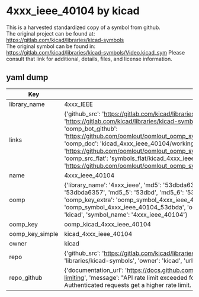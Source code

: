 # 4xxx_ieee_40104 by kicad  
This is a harvested standardized copy of a symbol from github.  
The original project can be found at:  
https://gitlab.com/kicad/libraries/kicad-symbols  
The original symbol can be found in:
https://gitlab.com/kicad/libraries/kicad-symbols/Video.kicad_sym
Please consult that link for additional, details, files, and license information.  
## yaml dump  
| Key | Value |  
| --- | --- |  
| library_name | 4xxx_IEEE |  
| links | {'github_src': 'https://gitlab.com/kicad/libraries/kicad-symbols/Video.kicad_sym', 'github_src_repo': 'https://gitlab.com/kicad/libraries/kicad-symbols', 'oomp_bot': 'kicad_4xxx_ieee_40104/working', 'oomp_bot_github': 'https://github.com/oomlout/oomlout_oomp_symbol_bot/tree/main/kicad_4xxx_ieee_40104/working', 'oomp_doc': 'kicad_4xxx_ieee_40104/working', 'oomp_doc_github': 'https://github.com/oomlout/oomlout_oomp_symbol_doc/tree/main/kicad_4xxx_ieee_40104/working', 'oomp_src_flat': 'symbols_flat/kicad_4xxx_ieee_40104/working', 'oomp_src_flat_github': 'https://github.com/oomlout/oomlout_oomp_symbol_src/tree/main/kicad_4xxx_ieee_40104/working'} |  
| name | 4xxx_ieee_40104 |  
| oomp | {'library_name': '4xxx_ieee', 'md5': '53dbda63574f955ddecfdf72bb157c32', 'md5_10': '53dbda6357', 'md5_5': '53dbd', 'md5_6': '53dbda', 'oomp_key': 'oomp_4xxx_ieee_40104', 'oomp_key_extra': 'oomp_symbol_4xxx_ieee_40104', 'oomp_key_full': 'oomp_symbol_4xxx_ieee_40104_53dbda', 'oomp_key_simple': '4xxx_ieee_40104', 'owner_name': 'kicad', 'symbol_name': '4xxx_ieee_40104'} |  
| oomp_key | oomp_kicad_4xxx_ieee_40104 |  
| oomp_key_simple | kicad_4xxx_ieee_40104 |  
| owner | kicad |  
| repo | {'github_src': 'https://gitlab.com/kicad/libraries/kicad-symbols/Video.kicad_sym', 'name': 'libraries/kicad-symbols', 'owner': 'kicad', 'url': 'https://gitlab.com/kicad/libraries/kicad-symbols'} |  
| repo_github | {'documentation_url': 'https://docs.github.com/rest/overview/resources-in-the-rest-api#rate-limiting', 'message': "API rate limit exceeded for 84.66.173.59. (But here's the good news: Authenticated requests get a higher rate limit. Check out the documentation for more details.)"} |  

